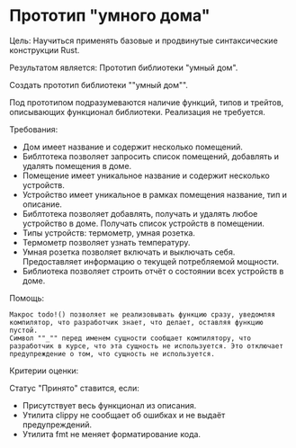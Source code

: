 # Прототип "умного дома"

Цель: Научиться применять базовые и продвинутые синтаксические конструкции Rust.

Результатом является: Прототип библиотеки "умный дом".

Создать прототип библиотеки ""умный дом"".

Под прототипом подразумеваются наличие функций, типов и трейтов, описывающих функционал библиотеки. Реализация не требуется.

Требования:

* Дом имеет название и содержит несколько помещений.
* Библтотека позволяет запросить список помещений, добавлять и удалять помещения в доме.
* Помещение имеет уникальное название и содержит несколько устройств.
* Устройство имеет уникальное в рамках помещения название, тип и описание.
* Библтотека позволяет добавлять, получать и удалять любое устройство в доме. Получать список устройств в помещении.
* Типы устройств: термометр, умная розетка.
* Термометр позволяет узнать температуру.
* Умная розетка позволяет включать и выключать себя. Предоставляет информацию о текущей потребляемой мощности.
* Библиотека позволяет строить отчёт о состоянии всех устройств в доме.

Помощь:

    Макрос todo!() позволяет не реализовывать функцию сразу, уведомляя компилятор, что разработчик знает, что делает, оставляя функцию пустой.
    Символ ""_"" перед именем сущности сообщает компилятору, что разработчик в курсе, что эта сущность не используется. Это отключает предупреждение о том, что сущность не используется.

Критерии оценки:

Статус "Принято" ставится, если:

* Присутствует весь функционал из описания.
* Утилита clippy не сообщает об ошибках и не выдаёт предупреждений.
* Утилита fmt не меняет форматирование кода.

